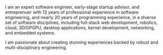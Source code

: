 I am an expert software engineer, early-stage startup advisor, and entreprenuer with
12 years of professional experience in software engineering, and nearly 20 years of programming experience, in a diverse set of software disciplines, including
full-stack web development, robotics, cloud, 3D/GPGPU, desktop applications,
kernel development, networking, and embedded systems.

I am passionate about creating stunning experiences backed by robust and multi-disciplinary engineering.